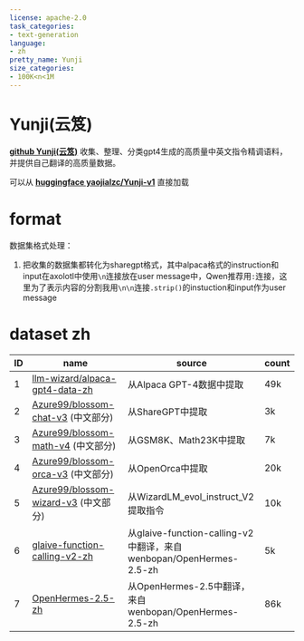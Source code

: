 ```yaml
---
license: apache-2.0
task_categories:
- text-generation
language:
- zh
pretty_name: Yunji
size_categories:
- 100K<n<1M
---
```

# Yunji(云笈)

**[github Yunji(云笈)](https://github.com/liuyaojialiuyaojia/Yunji-v1)** 收集、整理、分类gpt4生成的高质量中英文指令精调语料，并提供自己翻译的高质量数据。

可以从 **[huggingface yaojialzc/Yunji-v1](https://huggingface.co/datasets/yaojialzc/Yunji-v1)** 直接加载

# format

数据集格式处理：

1. 把收集的数据集都转化为sharegpt格式，其中alpaca格式的instruction和input在axolotl中使用`\n`连接放在user message中，Qwen推荐用`:`连接，这里为了表示内容的分割我用`\n\n`连接`.strip()`的instuction和input作为user message

# dataset zh

| ID | name | source | count |
|----|--------------|----------|--------------|
| 1  | [llm-wizard/alpaca-gpt4-data-zh](https://huggingface.co/datasets/llm-wizard/alpaca-gpt4-data-zh) | 从Alpaca GPT-4数据中提取 | 49k |
| 2  | [Azure99/blossom-chat-v3](https://huggingface.co/datasets/Azure99/blossom-chat-v3) (中文部分) | 从ShareGPT中提取 | 3k |
| 3  | [Azure99/blossom-math-v4](https://huggingface.co/datasets/Azure99/blossom-math-v4) (中文部分) | 从GSM8K、Math23K中提取 | 7k |
| 4  | [Azure99/blossom-orca-v3](https://huggingface.co/datasets/Azure99/blossom-orca-v3) (中文部分) | 从OpenOrca中提取 | 20k |
| 5  | [Azure99/blossom-wizard-v3](https://huggingface.co/datasets/Azure99/blossom-wizard-v3) (中文部分) | 从WizardLM_evol_instruct_V2提取指令 | 10k |
| 6  | [glaive-function-calling-v2-zh](https://huggingface.co/datasets/wenbopan/OpenHermes-2.5-zh) | 从glaive-function-calling-v2中翻译，来自wenbopan/OpenHermes-2.5-zh | 5k |
| 7  | [OpenHermes-2.5-zh](https://huggingface.co/datasets/wenbopan/OpenHermes-2.5-zh) | 从OpenHermes-2.5中翻译，来自wenbopan/OpenHermes-2.5-zh | 86k |